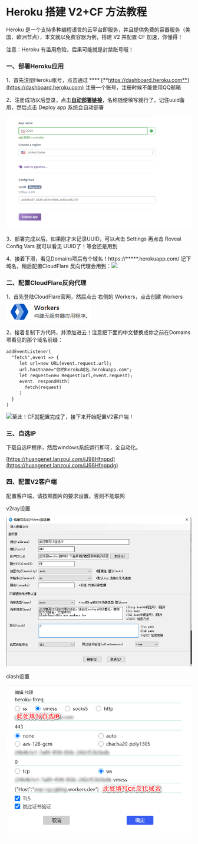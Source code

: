 # Heroku 搭建 V2+CF 方法教程

Heroku 是一个支持多种编程语言的云平台即服务，并且提供免费的容器服务（美国、欧洲节点），本文就以免费容器为例，搭建 V2 并配置 CF 加速，你懂得！

注意：Heroku 有滥用危险，后果可能就是封禁账号哦！

### 一、部署Heroku应用 <a href="#yi-pei-zhi-heroku" id="yi-pei-zhi-heroku"></a>

1、首先注册Heroku账号，点击通过 **** [**https://dashboard.heroku.com**](https://dashboard.heroku.com) 注册一个账号，注册时候不能使用QQ邮箱

2、注册成功以后登录，点击[**自动部署链接**](https://dashboard.heroku.com/new?template=https://github.com/iamtrazy/xray-heroku)，名称随便填写就行了，记住uuid备用，然后点击 Deploy app 系统会自动部署

![](../.gitbook/assets/1.png)

3、部署完成以后，如果刚才未记录UUID，可以点击 Settings 再点击 Reveal Config Vars 就可以看见 UUID了！等会还是用到

4、接着下滑，看见Domains项后有个域名！https://\*\*\*\*\*.herokuapp.com/ 记下域名，稍后配置CloudFlare 反向代理会用到：[![](https://img2020.cnblogs.com/blog/1783030/202008/1783030-20200817225353814-2098411255.png)](https://img2020.cnblogs.com/blog/1783030/202008/1783030-20200817225353814-2098411255.png)

### 二、配置CloudFlare反向代理 <a href="#er-pei-zhi-cloudflare-fan-xiang-dai-li" id="er-pei-zhi-cloudflare-fan-xiang-dai-li"></a>

1、首先登陆CloudFlare官网，然后点击 右侧的 Workers，点击创建 Workers ![](<../.gitbook/assets/image (10).png>)&#x20;

2、接着复制下方代码，并添加进去！注意把下面的中文替换成你之前在Domains项看见的那个域名前缀：

```
addEventListener(
  "fetch",event => {
     let url=new URL(event.request.url);
     url.hostname="你的heroku域名.herokuapp.com";
     let request=new Request(url,event.request);
     event. respondWith(
       fetch(request)
     )
  }
)
```

[![](https://img2020.cnblogs.com/blog/1783030/202008/1783030-20200817225442552-681864788.png)](https://img2020.cnblogs.com/blog/1783030/202008/1783030-20200817225442552-681864788.png)至此！CF就配置完成了，接下来开始配置V2客户端！

### 三、自选IP <a href="#san-pei-zhi-v2-ke-hu-duan" id="san-pei-zhi-v2-ke-hu-duan"></a>

下载自选IP程序，然后windows系统运行即可，全自动化。

[https://huangenet.lanzoui.com/iJ98Hfnppd](https://huangenet.lanzoui.com/iJ98Hfnppdg)

### 四、配置V2客户端 <a href="#si-zi-xuan-ip" id="si-zi-xuan-ip"></a>

配置客户端，请按照图片的要求设置，否则不能联网

v2ray设置

![](../.gitbook/assets/2.png)

clash设置

![](<../.gitbook/assets/image (11).png>)

